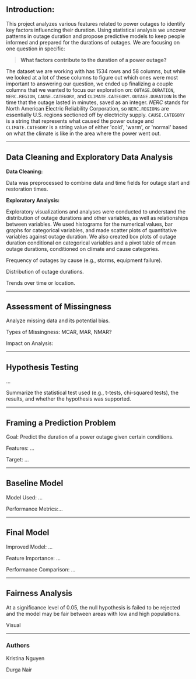 ## Introduction:

This project analyzes various features related to power outages to identify key factors influencing their duration. Using statistical analysis we uncover patterns in outage duration and propose predictive models to keep people informed and prepared for the durations of outages. We are focusing on one question in specific: 
> **What factors contribute to the duration of a power outage?**

The dataset we are working with has 1534 rows and 58 columns, but while we looked at a lot of these columns to figure out which ones were most important to answering our question, we ended up finalizing a couple columns that we wanted to focus our exploration on: `OUTAGE.DURATION`, `NERC.REGION`, `CAUSE.CATEGORY`, and `CLIMATE.CATEGORY`. `OUTAGE.DURATION` is the time that the outage lasted in minutes, saved as an integer. *NERC* stands for North American Electric Reliability Corporation, so `NERC.REGION`s are essentially U.S. regions sectioned off by electricity supply. `CAUSE.CATEGORY` is a string that represents what caused the power outage and `CLIMATE.CATEGORY` is a string value of either 'cold', 'warm', or 'normal' based on what the climate is like in the area where the power went out.

---


## Data Cleaning and Exploratory Data Analysis

**Data Cleaning:**

Data was preprocessed to combine data and time fields for outage start and restoration times. 


**Exploratory Analysis:**

Exploratory visualizations and analyses were conducted to understand the distribution of outage durations and other variables, as well as relationships between variables. We used histograms for the numerical values, bar graphs for categorical variables, and made scatter plots of quantitative variables against outage duration. We also created box plots of outage duration conditional on categorical variables and a pivot table of mean outage durations, conditioned on climate and cause categories.



Frequency of outages by cause (e.g., storms, equipment failure).

Distribution of outage durations.

Trends over time or location.

---

## Assessment of Missingness

Analyze missing data and its potential bias.


Types of Missingness: MCAR, MAR, NMAR?

Impact on Analysis: 

---


## Hypothesis Testing

...

Summarize the statistical test used (e.g., t-tests, chi-squared tests), the results, and whether the hypothesis was supported.


---


## Framing a Prediction Problem

Goal: Predict the duration of a power outage given certain conditions.

Features: ...

Target: ...

---


## Baseline Model

Model Used: ...

Performance Metrics:...

---

## Final Model

Improved Model: ...

Feature Importance: ...

Performance Comparison: ...

---

## Fairness Analysis

At a significance level of 0.05, the null hypothesis is failed to be rejected and the model may be fair between areas with low and high populations.

Visual

---

### Authors

Kristina Nguyen

Durga Nair

